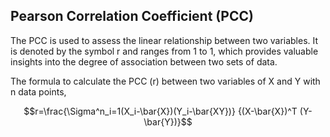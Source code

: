 ## Pearson Correlation Coefficient (PCC)

The PCC is used to assess the linear relationship between two variables. It is denoted by the symbol r and ranges from 1 to 1, which provides valuable insights into the degree of association between two sets of data.

The formula to calculate the PCC (r) between two variables of X and Y with n data points,

$$r=\frac{\Sigma^n_i=1(X_i-\bar{X})(Y_i-\bar{XY})} {(X-\bar{X})^T (Y-\bar{Y})}$$

